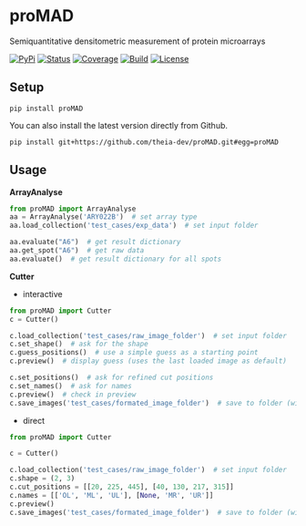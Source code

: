 # proMAD
Semiquantitative densitometric measurement of protein microarrays


[![PyPi](https://img.shields.io/pypi/v/proMAD.svg?style=for-the-badge)](https://pypi.org/project/proMAD/)
[![Status](https://img.shields.io/pypi/status/proMAD.svg?style=for-the-badge)](https://pypi.org/project/proMAD/)
[![Coverage](https://img.shields.io/coveralls/github/theia-dev/proMAD?style=for-the-badge)](https://coveralls.io/github/theia-dev/proMAD)
[![Build](https://img.shields.io/travis/theia-dev/proMAD.svg?style=for-the-badge)](https://travis-ci.org/theia-dev/proMAD)
[![License](https://img.shields.io/github/license/theia-dev/proMAD.svg?style=for-the-badge)](https://github.com/theia-dev/proMAD/blob/master/LICENSE.txt)


## Setup
    pip install proMAD
    
You can also install the latest version directly from Github.

    pip install git+https://github.com/theia-dev/proMAD.git#egg=proMAD

    
## Usage
**ArrayAnalyse**
```python
from proMAD import ArrayAnalyse
aa = ArrayAnalyse('ARY022B')  # set array type
aa.load_collection('test_cases/exp_data')  # set input folder

aa.evaluate("A6")  # get result dictionary
aa.get_spot("A6")  # get raw data
aa.evaluate()  # get result dictionary for all spots
```
**Cutter**

* interactive
```python
from proMAD import Cutter
c = Cutter()

c.load_collection('test_cases/raw_image_folder')  # set input folder
c.set_shape()  # ask for the shape
c.guess_positions()  # use a simple guess as a starting point
c.preview()  # display guess (uses the last loaded image as default)

c.set_positions()  # ask for refined cut positions
c.set_names()  # ask for names
c.preview()  # check in preview
c.save_images('test_cases/formated_image_folder')  # save to folder (will be created if it does not exist
```

* direct
```python
from proMAD import Cutter

c = Cutter()

c.load_collection('test_cases/raw_image_folder')  # set input folder
c.shape = (2, 3)
c.cut_positions = [[20, 225, 445], [40, 130, 217, 315]]
c.names = [['OL', 'ML', 'UL'], [None, 'MR', 'UR']]
c.preview()
c.save_images('test_cases/formated_image_folder')  # save to folder (will be created if it does not exist
```

